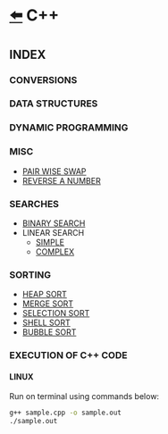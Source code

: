 # [:arrow_left:](../README.md) C++

## INDEX

### CONVERSIONS

### DATA STRUCTURES

### DYNAMIC PROGRAMMING

### MISC

* [PAIR WISE SWAP](Misc/PairWiseSwap.cpp)
* [REVERSE A NUMBER](Misc/reverse.cpp)

### SEARCHES

* [BINARY SEARCH](Searches/binary_search.cpp)
* LINEAR SEARCH
  * [SIMPLE](Searches/linear.cpp)
  * [COMPLEX](Searches/linearSearch.cpp)  

### SORTING

* [HEAP SORT](Sorting/heapsort.cpp)
* [MERGE SORT](Sorting/mergesort.cpp)
* [SELECTION SORT](Sorting/selectionsort.cpp)
* [SHELL SORT](Sorting/shellsort.cpp)
* [BUBBLE SORT](Sorting/bubblesort.cpp)

### EXECUTION OF C++ CODE

#### LINUX

Run on terminal using commands below:

```bash
g++ sample.cpp -o sample.out
./sample.out
```